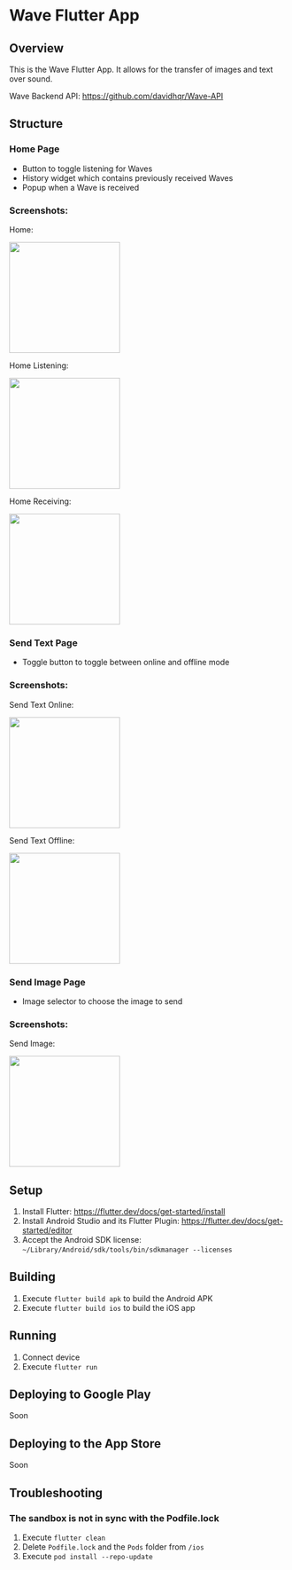 # Wave Flutter App

## Overview

This is the Wave Flutter App. It allows for the transfer of images and text over sound.

Wave Backend API: https://github.com/davidhqr/Wave-API

## Structure

### Home Page
- Button to toggle listening for Waves
- History widget which contains previously received Waves
- Popup when a Wave is received

### Screenshots:
Home:

<img src="https://github.com/davidhqr/Wave-App/blob/master/screenshots/wave_home.jpg" width="200">

Home Listening:

<img src="https://github.com/davidhqr/Wave-App/blob/master/screenshots/wave_home_listen.jpg" width="200">

Home Receiving:

<img src="https://github.com/davidhqr/Wave-App/blob/master/screenshots/wave_home_receive.jpg" width="200">

### Send Text Page
- Toggle button to toggle between online and offline mode

### Screenshots:
Send Text Online:

<img src="https://github.com/davidhqr/Wave-App/blob/master/screenshots/wave_send_text_online.jpg" width="200">

Send Text Offline:

<img src="https://github.com/davidhqr/Wave-App/blob/master/screenshots/wave_send_text_offline.jpg" width="200">

### Send Image Page
- Image selector to choose the image to send

### Screenshots:
Send Image:

<img src="https://github.com/davidhqr/Wave-App/blob/master/screenshots/wave_send_image.jpg" width="200">

## Setup
1. Install Flutter: https://flutter.dev/docs/get-started/install
2. Install Android Studio and its Flutter Plugin: https://flutter.dev/docs/get-started/editor
3. Accept the Android SDK license: `~/Library/Android/sdk/tools/bin/sdkmanager --licenses`

## Building
1. Execute `flutter build apk` to build the Android APK
2. Execute `flutter build ios` to build the iOS app

## Running
1. Connect device
2. Execute `flutter run`

## Deploying to Google Play
Soon

## Deploying to the App Store
Soon

## Troubleshooting

### The sandbox is not in sync with the Podfile.lock
1. Execute `flutter clean`
2. Delete `Podfile.lock` and the `Pods` folder from `/ios`
3. Execute `pod install --repo-update`